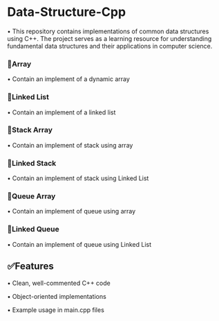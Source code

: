 # Data-Structure-Cpp

• This repository contains implementations of common data structures using C++. The project serves as a learning resource for understanding fundamental data structures and their applications in computer science.

### 🔸Array

• Contain an implement of a dynamic array

### 🔸Linked List

• Contain an implement of a linked list

### 🔸Stack Array

• Contain an implement of stack using array

### 🔸Linked Stack

• Contain an implement of stack using Linked List

### 🔸Queue Array

• Contain an implement of queue using array

### 🔸Linked Queue

• Contain an implement of queue using Linked List

## ✅Features

• Clean, well-commented C++ code

• Object-oriented implementations

• Example usage in main.cpp files